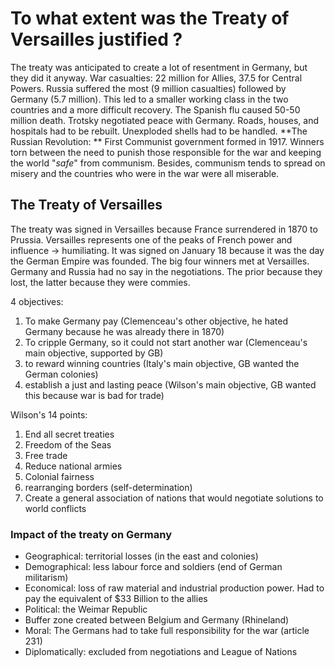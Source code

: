 
# To what extent was the Treaty of Versailles justified ?

The treaty was anticipated to create a lot of resentment in Germany, but they did it anyway. War casualties: 22 million for Allies, 37.5 for Central Powers. Russia suffered the most (9 million casualties) followed by Germany (5.7 million). This led to a smaller working class in the two countries and a more difficult recovery. The Spanish flu caused 50-50 million death. Trotsky negotiated peace with Germany. Roads, houses, and hospitals had to be rebuilt. Unexploded shells had to be handled. 
**The Russian Revolution: ** First Communist government formed in 1917. Winners torn between the need to punish those responsible for the war and keeping the world "*safe*" from communism. Besides, communism tends to spread on misery and the countries who were in the war were all miserable.

## The Treaty of Versailles

The treaty was signed in Versailles because France surrendered in 1870 to Prussia. Versailles represents one of the peaks of French power and influence → humiliating. It was signed on January 18 because it was the day the German Empire was founded. The big four winners met at Versailles. Germany and Russia had no say in the negotiations. The prior because they lost, the latter because they were commies. 

4 objectives:

1. To make Germany pay (Clemenceau's other objective, he hated Germany because he was already there in 1870)
2. To cripple Germany, so it could not start another war (Clemenceau's main objective, supported by GB)
3. to reward winning countries (Italy's main objective, GB wanted the German colonies)
4. establish a just and lasting peace (Wilson's main objective, GB wanted this because war is bad for trade)

Wilson's 14 points:

1. End all secret treaties
2. Freedom of the Seas
3. Free trade
4. Reduce national armies
5. Colonial fairness
6. rearranging borders (self-determination)
7. Create a general association of nations that would negotiate solutions to world conflicts

### Impact of the treaty on Germany

* Geographical: territorial losses (in the east and colonies)
* Demographical: less labour force and soldiers (end of German militarism)
* Economical: loss of raw material and industrial production power. Had to pay the equivalent of $33 Billion to the allies
* Political: the Weimar Republic
* Buffer zone created between Belgium and Germany (Rhineland)
* Moral: The Germans had to take full responsibility for the war (article 231)
* Diplomatically: excluded from negotiations and League of Nations
<!--stackedit_data:
eyJoaXN0b3J5IjpbNzY5NDk1MTMxXX0=
-->